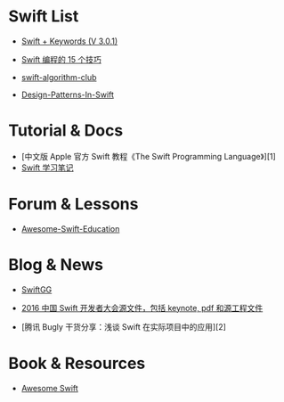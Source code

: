 # Swift List

- [Swift + Keywords (V 3.0.1)](https://medium.com/the-traveled-ios-developers-guide/swift-keywords-v-3-0-1-f59783bf26c#.7x831ru46)

- [Swift 编程的 15 个技巧](http://blog.csdn.net/chaoyuan899/article/details/50780517)

- [swift-algorithm-club](https://github.com/hollance/swift-algorithm-club)

- [Design-Patterns-In-Swift](https://github.com/ochococo/Design-Patterns-In-Swift)

# Tutorial & Docs

- [中文版 Apple 官方 Swift 教程《The Swift Programming Language》][1]
- [Swift 学习笔记](http://www.cnblogs.com/dson/p/4550129.html)

# Forum & Lessons

- [Awesome-Swift-Education](https://github.com/hsavit1/Awesome-Swift-Education)

# Blog & News

- [SwiftGG](http://swift.gg/)

- [2016 中国 Swift 开发者大会源文件，包括 keynote, pdf 和源工程文件 ](https://github.com/atConf/atswift-2016-resources)

- [腾讯 Bugly 干货分享：浅谈 Swift 在实际项目中的应用][2]

# Book & Resources

- [Awesome Swift](https://github.com/matteocrippa/awesome-swift?utm_source=tuicool&utm_medium=referral)
